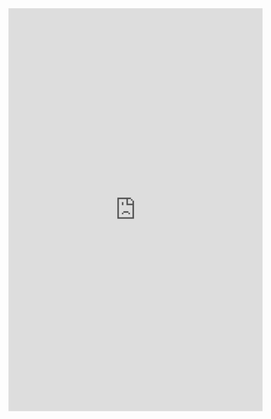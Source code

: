 <iframe src="http://localhost:5173/advanced_topics" width="100%" height="800px" style="border:none;"></iframe>